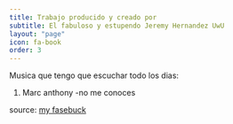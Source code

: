 ```yaml
---
title: Trabajo producido y creado por
subtitle: El fabuloso y estupendo Jeremy Hernandez UwU 
layout: "page"
icon: fa-book
order: 3
---
```


Musica que tengo que escuchar todo los dias: 

1. Marc anthony -no me conoces










source: [my fasebuck](https://www.facebook.com/J3R3CK)
